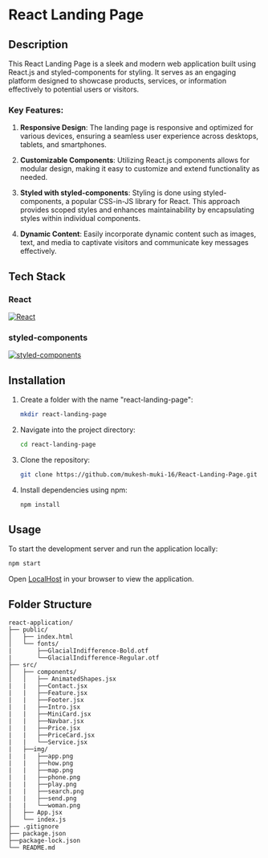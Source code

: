 # React Landing Page

## Description

This React Landing Page is a sleek and modern web application built using React.js and styled-components for styling. It serves as an engaging platform designed to showcase products, services, or information effectively to potential users or visitors.

### Key Features:

1. **Responsive Design**: The landing page is responsive and optimized for various devices, ensuring a seamless user experience across desktops, tablets, and smartphones.

2. **Customizable Components**: Utilizing React.js components allows for modular design, making it easy to customize and extend functionality as needed.

3. **Styled with styled-components**: Styling is done using styled-components, a popular CSS-in-JS library for React. This approach provides scoped styles and enhances maintainability by encapsulating styles within individual components.

4. **Dynamic Content**: Easily incorporate dynamic content such as images, text, and media to captivate visitors and communicate key messages effectively.

## Tech Stack

### React

[![React](https://img.shields.io/badge/-React-%2361DAFB?logo=react&logoColor=white)](https://reactjs.org/)

### styled-components

[![styled-components](https://img.shields.io/badge/-styled_components-%23DB7093?logo=styled-components&logoColor=white)](https://styled-components.com/)


## Installation

1. Create a folder with the name "react-landing-page":

    ```bash
    mkdir react-landing-page
    ```

2. Navigate into the project directory:

    ```bash
    cd react-landing-page
    ```

3. Clone the repository:

    ```bash
    git clone https://github.com/mukesh-muki-16/React-Landing-Page.git
    ```

4. Install dependencies using npm:

    ```bash
    npm install
    ```


## Usage

To start the development server and run the application locally:

```bash
npm start
```

Open <a href="http://localhost:3000">LocalHost</a> in your browser to view the application.

## Folder Structure
```
react-application/
├── public/
│   ├── index.html
│   └── fonts/
|       ├──GlacialIndifference-Bold.otf
|       └──GlacialIndifference-Regular.otf
├── src/
│   ├── components/
│   │   ├── AnimatedShapes.jsx
|   |   ├──Contact.jsx
|   |   ├──Feature.jsx
|   |   ├──Footer.jsx
|   |   ├──Intro.jsx
|   |   ├──MiniCard.jsx
|   |   ├──Navbar.jsx
|   |   ├──Price.jsx
|   |   ├──PriceCard.jsx
|   |   └──Service.jsx
|   ├──img/
|   |   ├──app.png
|   |   ├──how.png
|   |   ├──map.png
|   |   ├──phone.png
|   |   ├──play.png
|   |   ├──search.png
|   |   ├──send.png
|   |   └──woman.png
│   ├── App.jsx
│   └── index.js
├── .gitignore
├── package.json
├──package-lock.json
└── README.md
```
